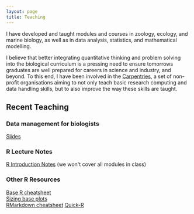 ```yaml
---
layout: page
title: Teaching
---
```

I have developed and taught modules and courses in zoology, ecology, and marine biology, as well as in data analysis, statistics, and mathematical modelling.

I believe that better integrating quantitative thinking and problem solving into the biological curriculum is a pressing need to ensure tomorrows graduates are well prepared for careers in science and industry, and beyond. To this end, I have been involved in the [Carpentries](https://software-carpentry.org/), a set of non-profit organisations aiming to not only teach basic research computing and data handling skills, but to also improve the way these skills are taught.


## Recent Teaching 

### Data management for biologists

[Slides](http://pboesu.github.io/public/grad_skills_2017_data_management.pdf) 

### R Lecture Notes 
[R Introduction Notes](http://pboesu.github.io/r-intro-biometry)  (we won't cover all modules in class)

### Other R Resources
[Base R cheatsheet](https://www.rstudio.com/wp-content/uploads/2016/10/r-cheat-sheet-3.pdf)  
[Sizing base plots](https://www.rstudio.com/wp-content/uploads/2016/10/how-big-is-your-graph.pdf)  
[RMarkdown cheatsheet](https://www.rstudio.com/wp-content/uploads/2015/02/rmarkdown-cheatsheet.pdf)
[Quick-R](http://www.statmethods.net/index.html)  

